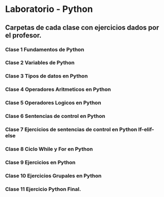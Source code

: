 # Laboratorio - Python

## Carpetas de cada clase con ejercicios dados por el profesor.

### Clase 1 Fundamentos de Python
### Clase 2 Variables de Python
### Clase 3 Tipos de datos en Python
### Clase 4 Operadores Aritmeticos en Python
### Clase 5 Operadores Logicos en Python
### Clase 6 Sentencias de control en Python
### Clase 7 Ejercicios de sentencias de control en Python If-elif-else
### Clase 8 Ciclo While y For en Python
### Clase 9 Ejercicios en Python
### Clase 10 Ejercicios Grupales en Python
### Clase 11 Ejercicio Python Final.